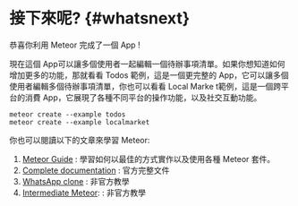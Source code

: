 # 接下來呢? {#whatsnext}

恭喜你利用 Meteor 完成了一個 App !

現在這個 App可以讓多個使用者一起編輯一個待辦事項清單。如果你想知道如何增加更多的功能，那就看看 Todos 範例，這是一個更完整的 App，它可以讓多個使用者編輯多個待辦事項清單，你也可以看看 Local Marke t範例，這是一個跨平台的消費 App，它展現了各種不同平台的操作功能，以及社交互動功能。

```
meteor create --example todos
meteor create --example localmarket
```

你也可以閱讀以下的文章來學習 Meteor:

1.  [Meteor Guide](http://guide.meteor.com/) : 學習如何以最佳的方式實作以及使用各種 Meteor 套件。
2. [Complete documentation](https://docs.meteor.com/) : 官方完整文件
3. [WhatsApp clone](http://www.angular-meteor.com/tutorials/whatsapp/meteor/bootstrapping) : 非官方教學
4. [Intermediate Meteor](https://www.youtube.com/watch?v=BI8IslJHSag&list=PLLnpHn493BHFYZUSK62aVycgcAouqBt7V):  : 非官方教學



